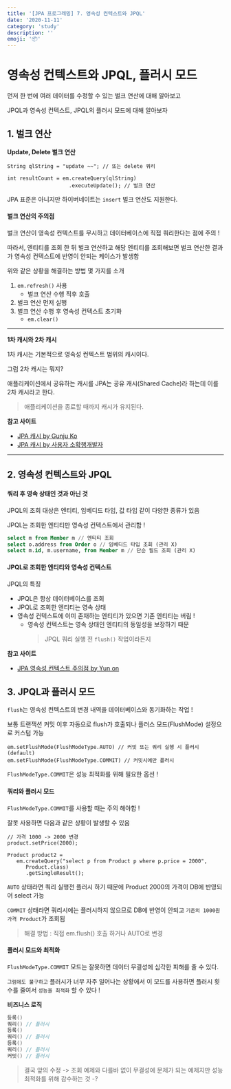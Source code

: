 ```yaml
---
title: '[JPA 프로그래밍] 7. 영속성 컨텍스트와 JPQL'
date: '2020-11-11'
category: 'study'
description: ''
emoji: '📦'
---
```


# 영속성 컨텍스트와 JPQL, 플러시 모드

먼저 한 번에 여러 데이터를 수정할 수 있는 벌크 연산에 대해 알아보고

JPQL과 영속성 컨텍스트, JPQL의 플러시 모드에 대해 알아보자

## 1. 벌크 연산

**Update, Delete 벌크 연산**

```java:title=Java
String qlString = "update ~~"; // 또는 delete 쿼리

int resultCount = em.createQuery(qlString)
                    .executeUpdate(); // 벌크 연산
```

JPA 표준은 아니지만 하이버네이트는 `insert` 벌크 연산도 지원한다.

#### 벌크 연산의 주의점

벌크 연산이 영속성 컨텍스트를 무시하고 데이터베이스에 직접 쿼리한다는 점에 주의 !

따라서, 엔티티를 조회 한 뒤 벌크 연산하고 해당 엔티티를 조회해보면 벌크 연산한 결과가 영속성 컨텍스트에 반영이 안되는 케이스가 발생함

위와 같은 상황을 해결하는 방법 몇 가지를 소개

1. `em.refresh()` 사용
   - 벌크 연산 수행 직후 호출
2. 벌크 연산 먼저 실행
3. 벌크 연산 수행 후 영속성 컨텍스트 초기화
   - `em.clear()`

---

**1차 캐시와 2차 캐시**

1차 캐시는 기본적으로 영속성 컨텍스트 범위의 캐시이다.

그럼 2차 캐시는 뭐지?

애플리케이션에서 공유하는 캐시를 JPA는 공유 캐시(Shared Cache)라 하는데 이를 2차 캐시라고 한다.

> 애플리케이션을 종료할 때까지 캐시가 유지된다.

**참고 사이트**

- [JPA 캐시 by Gunju Ko](https://gunju-ko.github.io/jpa/2019/01/14/JPA-2%EC%B0%A8%EC%BA%90%EC%8B%9C.html)
- [JPA 캐시 by 사용자 소확행개발자](https://derekpark.tistory.com/96)

---

## 2. 영속성 컨텍스트와 JPQL

#### 쿼리 후 영속 상태인 것과 아닌 것

JPQL의 조회 대상은 엔티티, 임베디드 타입, 값 타입 같이 다양한 종류가 있음

JPQL는 조회한 엔티티만 영속성 컨텍스트에서 관리함 !

```sql
select m from Member m // 엔티티 조회
select o.address from Order o // 임베디드 타입 조회 (관리 X)
select m.id, m.username, from Member m // 단순 필드 조회 (관리 X)
```

#### JPQL로 조회한 엔티티와 영속성 컨텍스트

JPQL의 특징

- JPQL은 항상 데이터베이스를 조회
- JPQL로 조회한 엔티티는 영속 상태
- 영속성 컨텍스트에 이미 존재하는 엔티티가 있으면 기존 엔티티는 버림 !
  - 영속성 컨텍스트는 영속 상태인 엔티티의 동일성을 보장하기 때문
    > JPQL 쿼리 실행 전 `flush()` 작업이라든지

**참고 사이트**

- [JPA 영속성 컨텍스트 주의점 by Yun on](https://cheese10yun.github.io/jpa-persistent-context/)

## 3. JPQL과 플러시 모드

`flush`는 영속성 컨텍스트의 변경 내역을 데이터베이스와 동기화하는 작업 !

보통 트랜잭션 커밋 이후 자동으로 flush가 호출되나 플러스 모드(FlushMode) 설정으로 커스텀 가능

```java:title=Java
em.setFlushMode(FlushModeType.AUTO) // 커밋 또는 쿼리 실행 시 플러시 (default)
em.setFlushMode(FlushModeType.COMMIT) // 커밋시에만 플러시
```

`FlushModeType.COMMIT`은 성능 최적화를 위해 필요한 옵션 !

#### 쿼리와 플러시 모드

`FlushModeType.COMMIT`를 사용할 때는 주의 해야함 !

잘못 사용하면 다음과 같은 상황이 발생할 수 있음

```java:title=Java
// 가격 1000 -> 2000 변경
product.setPrice(2000);

Product product2 =
   em.createQuery("select p from Product p where p.price = 2000",
      Product.class)
      .getSingleResult();
```

`AUTO` 상태라면 쿼리 실행전 플러시 하기 때문에 Product 2000의 가격이 DB에 반영되어 select 가능

`COMMIT` 상태라면 쿼리시에는 플러시하지 않으므로 DB에 반영이 안되고 `기존의 1000원 가격 Product`가 조회됨

> 해결 방법 : 직접 em.flush() 호출 하거나 AUTO로 변경

#### 플러시 모드와 최적화

`FlushModeType.COMMIT` 모드는 잘못하면 데이터 무결성에 심각한 피해를 줄 수 있다.

`그럼에도 불구하고` 플러시가 너무 자주 일어나는 상황에서 이 모드를 사용하면 플러시 횟수를 줄여서 `성능을 최적화` 할 수 있다 !

**비즈니스 로직**

```java
등록()
쿼리() // 플러시
등록()
쿼리() // 플러시
등록()
쿼리() // 플러시
커밋() // 플러시
```

> 결국 앞의 수정 -> 조회 예제와 다를바 없이 무결성에 문제가 되는 예제지만 성능 최적화를 위해 감수하는 것 -?
